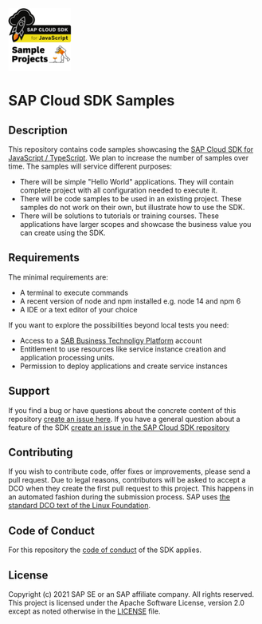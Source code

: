 <img src="logo.png" width="25%">

# SAP Cloud SDK  Samples

## Description

This repository contains code samples showcasing the [SAP Cloud SDK for JavaScript / TypeScript](https://sap.github.io/cloud-sdk/js).
We plan to increase the number of samples over time. 
The samples will service different purposes:
- There will be simple "Hello World" applications. They will contain complete project with all configuration needed to execute it.
- There will be code samples to be used in an existing project. These samples do not work on their own, but illustrate how to use the SDK.
- There will be solutions to tutorials or training courses. These applications have larger scopes and showcase the business value you can create using the SDK. 

## Requirements

The minimal requirements are:
- A terminal to execute commands
- A recent version of node and npm installed e.g. node 14 and npm 6
- A IDE or a text editor of your choice

If you want to explore the possibilities beyond local tests you need:
- Access to a [SAB Business Technoligy Platform]() account
- Entitlement to use resources like service instance creation and application processing units.
- Permission to deploy applications and create service instances

## Support

If you find a bug or have questions about the concrete content of this repository [create an issue here](https://github.com/SAP-samples/<repository-name>/issues). 
If you have a general question about a feature of the SDK [create an issue in the SAP Cloud SDK repository](https://github.com/SAP/cloud-sdk-js/issues) 

## Contributing

If you wish to contribute code, offer fixes or improvements, please send a pull request.
Due to legal reasons, contributors will be asked to accept a DCO when they create the first pull request to this project.
This happens in an automated fashion during the submission process. SAP uses [the standard DCO text of the Linux Foundation](https://developercertificate.org/).

## Code of Conduct

For this repository the [code of conduct](https://github.com/SAP/cloud-sdk-js/blob/2.0/CODE_OF_CONDUCT.md) of the SDK applies.

## License
Copyright (c) 2021 SAP SE or an SAP affiliate company. All rights reserved. This project is licensed under the Apache Software License, version 2.0 except as noted otherwise in the [LICENSE](LICENSES/Apache-2.0.txt) file.

